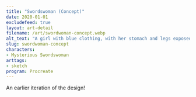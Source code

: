 ```yaml
---
title: "Swordswoman (Concept)"
date: 2020-01-01
excludefeed: true
layout: art-detail
filename: /art/swordwoman-concept.webp
alt_text: "A girl with blue clothing, with her stomach and legs exposed. She is holding a spear like device and adorned with gold accessories."
slug: swordwoman-concept
characters:
- Mysterious Swordswoman
arttags:
- sketch
program: Procreate
---
```

An earlier iteration of the design!
